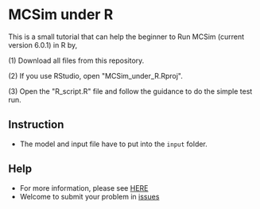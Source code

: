 # MCSim under R

This is a small tutorial that can help the beginner to Run MCSim (current version 6.0.1) in R by,

(1) Download all files from this repository.

(2) If you use RStudio, open "MCSim_under_R.Rproj".

(3) Open the "R_script.R" file and follow the guidance to do the simple test run.

## Instruction

- The model and input file have to put into the `input` folder.

## Help 
- For more information, please see [HERE](https://nanhung.rbind.io/post/mcsim-under-r-windows/)  
- Welcome to submit your problem in [issues](https://github.com/nanhung/MCSim_under_R/issues)
